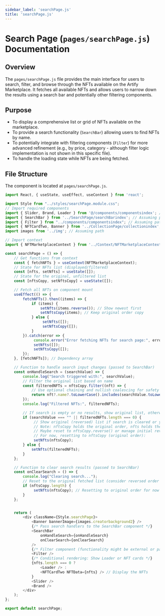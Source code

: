 ```yaml
---
sidebar_label: 'searchPage.js'
title: 'searchPage.js'
---
```



# Search Page (`pages/searchPage.js`) Documentation

## Overview

The `pages/searchPage.js` file provides the main interface for users to search, filter, and browse through the NFTs available on the Artify Marketplace. It fetches all available NFTs and allows users to narrow down the results using a search bar and potentially other filtering components.

## Purpose

* To display a comprehensive list or grid of NFTs available on the marketplace.
* To provide a search functionality (`SearchBar`) allowing users to find NFTs by name.
* To potentially integrate with filtering components (`Filter`) for more advanced refinement (e.g., by price, category - although filter logic implementation is not shown in this specific file).
* To handle the loading state while NFTs are being fetched.

## File Structure

The component is located at `pages/searchPage.js`.

```javascript title="pages/searchPage.js"
import React, { useState, useEffect, useContext } from 'react';

import Style from "../styles/searchPage.module.css";
// Import required components
import { Slider, Brand, Loader } from '@/components/componentsindex'; // Assuming path
import { SearchBar } from '../SearchPage/searchBarindex'; // Assuming path
import { Filter } from "../components/componentsindex"; // Assuming path
import { NFTCardTwo, Banner } from '../CollectionPage/collectionindex'; // Assuming path
import images from '../img'; // Assuming path

// Import context
import { NFTMarketplaceContext } from '../Context/NFTMarketplaceContext';

const searchPage = () => {
    // Get functions from context
    const { fetchNFTs } = useContext(NFTMarketplaceContext);
    // State for NFTs list (displayed/filtered)
    const [nfts, setNfts] = useState([]);
    // State for the original, unfiltered list
    const [nftsCopy, setNftsCopy] = useState([]);

    // Fetch all NFTs on component mount
    useEffect(() => {
        fetchNFTs().then((items) => {
            if (items) {
                setNfts(items.reverse()); // Show newest first
                setNftsCopy(items); // Keep original order copy
            } else {
                 setNfts([]);
                 setNftsCopy([]);
            }
        }).catch(error => {
             console.error("Error fetching NFTs for search page:", error);
             setNfts([]);
             setNftsCopy([]);
        });
    }, [fetchNFTs]); // Dependency array

    // Function to handle search input changes (passed to SearchBar)
    const onHandleSearch = (searchValue) => {
        console.log("Search triggered with:", searchValue);
        // Filter the original list based on name
        const filteredNFTs = nftsCopy.filter((nft) => {
            // Use optional chaining and nullish coalescing for safety
            return nft?.name?.toLowerCase().includes(searchValue.toLowerCase());
        });
        console.log("Filtered NFTs:", filteredNFTs);

        // If search is empty or no results, show original list, otherwise show filtered
        if (searchValue === "" || filteredNFTs.length === 0) {
             // Show original (reversed) list if search is cleared or yields no results
             // Note: nftsCopy holds the original order, nfts holds the reversed one initially.
             // Maybe reset to nftsCopy.reverse() or manage initial reversal differently.
             // For now, resetting to nftsCopy (original order):
             setNfts(nftsCopy);
        } else {
            setNfts(filteredNFTs);
        }
    };

    // Function to clear search results (passed to SearchBar)
    const onClearSearch = () => {
        console.log("Clearing search...");
        // Reset to the original fetched list (consider reversed order if needed)
        if (nftsCopy.length) {
             setNfts(nftsCopy); // Resetting to original order for now
        }
    };


    return (
        <div className={Style.searchPage}>
            <Banner bannerImage={images.creatorbackground2} />
            {/* Pass search handlers to the SearchBar component */}
            <SearchBar
                onHandleSearch={onHandleSearch}
                onClearSearch={onClearSearch}
            />
            {/* Filter component (functionality might be external or passed via props/context) */}
            <Filter />
            {/* Conditional rendering: Show Loader or NFT cards */}
            {nfts.length === 0 ?
                <Loader /> :
                <NFTCardTwo NFTData={nfts} /> // Display the NFTs
            }
            <Slider />
            <Brand />
        </div>
    );
};

export default searchPage;
```